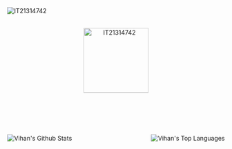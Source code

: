 <img width="max-width" align="left" src="https://github.com/IT21314742/IT21314742/assets/100029985/14435983-d3cd-46cd-885a-bf762581fd3e" alt="IT21314742" />
<br/>
 

<br/> 
<p align="center"> <img width="150"   src="https://komarev.com/ghpvc/?username=IT21314742&label=Profile%20views&color=0e75b6&style=flat" alt="IT21314742" /></p>

<br/>
<br/>
 




 
<br/>
<br/>
 
<p align="">
<a href="#"><img align="left" alt="Vihan's Github Stats" src="https://github-readme-stats.vercel.app/api?username=IT21314742&show_icons=true&count_private=true&theme=algolia&hide_border=true" /></a>
<a href="#"><img align="right" alt="Vihan's Top Languages" src="https://github-readme-stats.vercel.app/api/top-langs/?username=IT21314742&langs_count=8&count_private=true&layout=compact&theme=algolia&hide_border=true" /></a>
</p>

